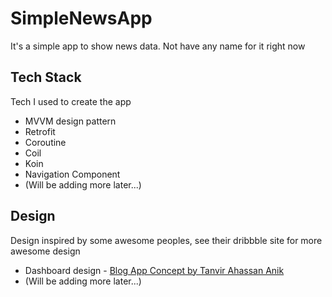 # SimpleNewsApp
It's a simple app to show news data. Not have any name for it right now

## Tech Stack
Tech I used to create the app 
* MVVM design pattern
* Retrofit
* Coroutine
* Coil
* Koin
* Navigation Component
* (Will be adding more later...)

## Design
Design inspired by some awesome peoples, see their dribbble site for more awesome design
* Dashboard design - [Blog App Concept by Tanvir Ahassan Anik](https://dribbble.com/shots/10846460-Blog-App-Concept?utm_source=Clipboard_Shot&utm_campaign=anik117&utm_content=Blog%20App%20Concept&utm_medium=Social_Share)
* (Will be adding more later...)

